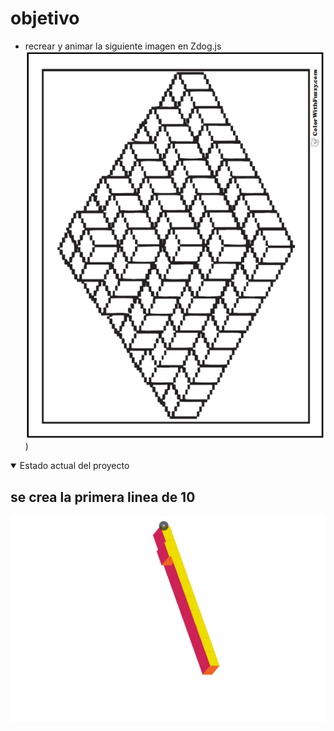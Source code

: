 # objetivo
- recrear y animar la siguiente imagen en Zdog.js
![inspiracion](inspiration.png))

<details open>
<summary>Estado actual del proyecto</summary>

## se crea la primera linea de 10

![primer paso](progres/1.png)


</details>